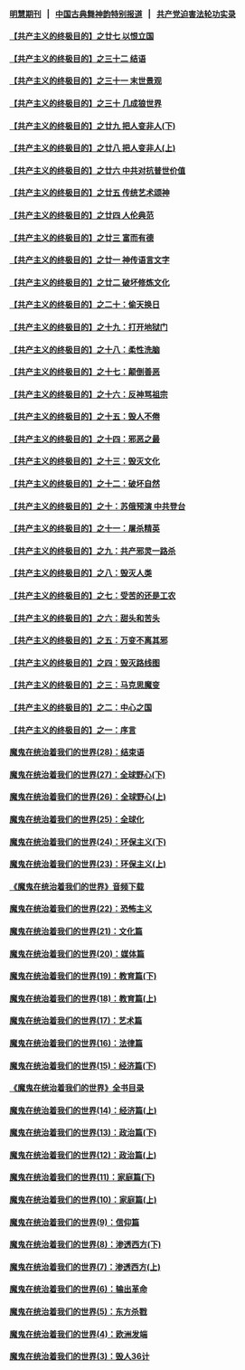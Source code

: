 #### [明慧期刊](https://github.com/gfw-breaker/mh-qikan) &nbsp;&nbsp;|&nbsp;&nbsp; [中国古典舞神韵特别报道](https://github.com/gfw-breaker/mh-news/blob/master/shenyun.md?t=07120738) &nbsp;&nbsp;|&nbsp;&nbsp; [共产党迫害法轮功实录](https://github.com/gfw-breaker/mh-news/blob/master/README.md?t=07120738)  

#### [【共产主义的终极目的】之廿七 以恨立国](../pages/nsc422/n11336944.md?t=07120738) 

#### [【共产主义的终极目的】之三十二 结语](../pages/nsc422/n11360535.md?t=07120738) 

#### [【共产主义的终极目的】之三十一 末世景观](../pages/nsc422/n11351129.md?t=07120738) 

#### [【共产主义的终极目的】之三十 几成狼世界](../pages/nsc422/n11348280.md?t=07120738) 

#### [【共产主义的终极目的】之廿九 把人变非人(下)](../pages/nsc422/n11344140.md?t=07120738) 

#### [【共产主义的终极目的】之廿八 把人变非人(上)](../pages/nsc422/n11340492.md?t=07120738) 

#### [【共产主义的终极目的】之廿六 中共对抗普世价值](../pages/nsc422/n11324785.md?t=07120738) 

#### [【共产主义的终极目的】之廿五 传统艺术颂神](../pages/nsc422/n11296396.md?t=07120738) 

#### [【共产主义的终极目的】之廿四 人伦典范](../pages/nsc422/n11296397.md?t=07120738) 

#### [【共产主义的终极目的】之廿三 富而有德](../pages/nsc422/n11283598.md?t=07120738) 

#### [【共产主义的终极目的】之廿一 神传语言文字](../pages/nsc422/n11263265.md?t=07120738) 

#### [【共产主义的终极目的】之廿二 破坏修炼文化](../pages/nsc422/n11245728.md?t=07120738) 

#### [【共产主义的终极目的】之二十：偷天换日](../pages/nsc422/n11238846.md?t=07120738) 

#### [【共产主义的终极目的】之十九：打开地狱门](../pages/nsc422/n11206376.md?t=07120738) 

#### [【共产主义的终极目的】之十八：柔性洗脑](../pages/nsc422/n11199994.md?t=07120738) 

#### [【共产主义的终极目的】之十七：颠倒善恶](../pages/nsc422/n11179782.md?t=07120738) 

#### [【共产主义的终极目的】之十六：反神骂祖宗](../pages/nsc422/n11166798.md?t=07120738) 

#### [【共产主义的终极目的】之十五：毁人不倦](../pages/nsc422/n11166792.md?t=07120738) 

#### [【共产主义的终极目的】之十四：邪恶之最](../pages/nsc422/n11150249.md?t=07120738) 

#### [【共产主义的终极目的】之十三：毁灭文化](../pages/nsc422/n11135227.md?t=07120738) 

#### [【共产主义的终极目的】之十二：破坏自然](../pages/nsc422/n11135214.md?t=07120738) 

#### [【共产主义的终极目的】之十：苏俄预演 中共登台](../pages/nsc422/n11118424.md?t=07120738) 

#### [【共产主义的终极目的】之十一：屠杀精英](../pages/nsc422/n11118442.md?t=07120738) 

#### [【共产主义的终极目的】之九：共产邪灵一路杀](../pages/nsc422/n11114139.md?t=07120738) 

#### [【共产主义的终极目的】之八：毁灭人类](../pages/nsc422/n11108503.md?t=07120738) 

#### [【共产主义的终极目的】之七：受苦的还是工农](../pages/nsc422/n11101809.md?t=07120738) 

#### [【共产主义的终极目的】之六：甜头和苦头](../pages/nsc422/n11096971.md?t=07120738) 

#### [【共产主义的终极目的】之五：万变不离其邪](../pages/nsc422/n11091285.md?t=07120738) 

#### [【共产主义的终极目的】之四：毁灭路线图](../pages/nsc422/n11086284.md?t=07120738) 

#### [【共产主义的终极目的】之三：马克思魔变](../pages/nsc422/n11061941.md?t=07120738) 

#### [【共产主义的终极目的】之二：中心之国](../pages/nsc422/n11047728.md?t=07120738) 

#### [【共产主义的终极目的】之一：序言](../pages/nsc422/n11086077.md?t=07120738) 

#### [魔鬼在统治着我们的世界(28)：结束语](../pages/nsc422/n10936246.md?t=07120738) 

#### [魔鬼在统治着我们的世界(27)：全球野心(下)](../pages/nsc422/n10928319.md?t=07120738) 

#### [魔鬼在统治着我们的世界(26)：全球野心(上)](../pages/nsc422/n10900318.md?t=07120738) 

#### [魔鬼在统治着我们的世界(25)：全球化](../pages/nsc422/n10788205.md?t=07120738) 

#### [魔鬼在统治着我们的世界(24)：环保主义(下)](../pages/nsc422/n10695307.md?t=07120738) 

#### [魔鬼在统治着我们的世界(23)：环保主义(上)](../pages/nsc422/n10688613.md?t=07120738) 

#### [《魔鬼在统治着我们的世界》音频下载](../pages/nsc422/n10635553.md?t=07120738) 

#### [魔鬼在统治着我们的世界(22)：恐怖主义](../pages/nsc422/n10614727.md?t=07120738) 

#### [魔鬼在统治着我们的世界(21)：文化篇](../pages/nsc422/n10597706.md?t=07120738) 

#### [魔鬼在统治着我们的世界(20)：媒体篇](../pages/nsc422/n10586579.md?t=07120738) 

#### [魔鬼在统治着我们的世界(19)：教育篇(下)](../pages/nsc422/n10564808.md?t=07120738) 

#### [魔鬼在统治着我们的世界(18)：教育篇(上)](../pages/nsc422/n10526970.md?t=07120738) 

#### [魔鬼在统治着我们的世界(17)：艺术篇](../pages/nsc422/n10499093.md?t=07120738) 

#### [魔鬼在统治着我们的世界(16)：法律篇](../pages/nsc422/n10485969.md?t=07120738) 

#### [魔鬼在统治着我们的世界(15)：经济篇(下)](../pages/nsc422/n10469975.md?t=07120738) 

#### [《魔鬼在统治着我们的世界》全书目录](../pages/nsc422/n10464261.md?t=07120738) 

#### [魔鬼在统治着我们的世界(14)：经济篇(上)](../pages/nsc422/n10457370.md?t=07120738) 

#### [魔鬼在统治着我们的世界(13)：政治篇(下)](../pages/nsc422/n10448270.md?t=07120738) 

#### [魔鬼在统治着我们的世界(12)：政治篇(上)](../pages/nsc422/n10444576.md?t=07120738) 

#### [魔鬼在统治着我们的世界(11)：家庭篇(下)](../pages/nsc422/n10440961.md?t=07120738) 

#### [魔鬼在统治着我们的世界(10)：家庭篇(上)](../pages/nsc422/n10435448.md?t=07120738) 

#### [魔鬼在统治着我们的世界(9)：信仰篇](../pages/nsc422/n10432159.md?t=07120738) 

#### [魔鬼在统治着我们的世界(8)：渗透西方(下)](../pages/nsc422/n10429603.md?t=07120738) 

#### [魔鬼在统治着我们的世界(7)：渗透西方(上)](../pages/nsc422/n10426013.md?t=07120738) 

#### [魔鬼在统治着我们的世界(6)：输出革命](../pages/nsc422/n10421536.md?t=07120738) 

#### [魔鬼在统治着我们的世界(5)：东方杀戮](../pages/nsc422/n10417707.md?t=07120738) 

#### [魔鬼在统治着我们的世界(4)：欧洲发端](../pages/nsc422/n10414890.md?t=07120738) 

#### [魔鬼在统治着我们的世界(3)：毁人36计](../pages/nsc422/n10411583.md?t=07120738) 

